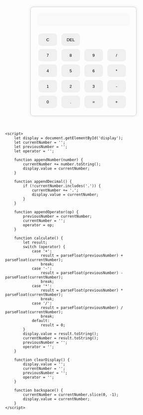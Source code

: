 <!DOCTYPE html>
<html>
<head>
	<title>Digital Calculator</title>
	<style>
		body {
			font-family: Arial, sans-serif;
		}
		#calculator {
			width: 300px;
			margin: 50px auto;
			padding: 20px;
			border: 1px solid #ccc;
			border-radius: 10px;
			box-shadow: 0 0 10px rgba(0, 0, 0, 0.1);
		}
		#display {
			width: 100%;
			height: 40px;
			margin-bottom: 20px;
			padding: 10px;
			border: none;
			border-radius: 10px;
			font-size: 24px;
			text-align: right;
		}
		.button {
			width: 60px;
			height: 40px;
			margin: 5px;
			padding: 10px;
			border: none;
			border-radius: 10px;
			background-color: #f0f0f0;
			cursor: pointer;
		}
		.button:hover {
			background-color: #e0e0e0;
		}
	</style>
</head>
<body>
	<div id="calculator">
		<input type="text" id="display" disabled>
		<div>
			<button class="button" onclick="clearDisplay()">C</button>
			<button class="button" onclick="backspace()">DEL</button>
		</div>
		<div>
			<button class="button" onclick="appendNumber(7)">7</button>
			<button class="button" onclick="appendNumber(8)">8</button>
			<button class="button" onclick="appendNumber(9)">9</button>
			<button class="button" onclick="appendOperator('/')">/</button>
		</div>
		<div>
			<button class="button" onclick="appendNumber(4)">4</button>
			<button class="button" onclick="appendNumber(5)">5</button>
			<button class="button" onclick="appendNumber(6)">6</button>
			<button class="button" onclick="appendOperator('*')">*</button>
		</div>
		<div>
			<button class="button" onclick="appendNumber(1)">1</button>
			<button class="button" onclick="appendNumber(2)">2</button>
			<button class="button" onclick="appendNumber(3)">3</button>
			<button class="button" onclick="appendOperator('-')">-</button>
		</div>
		<div>
			<button class="button" onclick="appendNumber(0)">0</button>
			<button class="button" onclick="appendDecimal()">.</button>
			<button class="button" onclick="calculate()">=</button>
			<button class="button" onclick="appendOperator('+')">+</button>
		</div>
	</div>

	<script>
		let display = document.getElementById('display');
		let currentNumber = '';
		let previousNumber = '';
		let operator = '';

		function appendNumber(number) {
			currentNumber += number.toString();
			display.value = currentNumber;
		}

		function appendDecimal() {
			if (!currentNumber.includes('.')) {
				currentNumber += '.';
				display.value = currentNumber;
			}
		}

		function appendOperator(op) {
			previousNumber = currentNumber;
			currentNumber = '';
			operator = op;
		}

		function calculate() {
			let result;
			switch (operator) {
				case '+':
					result = parseFloat(previousNumber) + parseFloat(currentNumber);
					break;
				case '-':
					result = parseFloat(previousNumber) - parseFloat(currentNumber);
					break;
				case '*':
					result = parseFloat(previousNumber) * parseFloat(currentNumber);
					break;
				case '/':
					result = parseFloat(previousNumber) / parseFloat(currentNumber);
					break;
				default:
					result = 0;
			}
			display.value = result.toString();
			currentNumber = result.toString();
			previousNumber = '';
			operator = '';
		}

		function clearDisplay() {
			display.value = '';
			currentNumber = '';
			previousNumber = '';
			operator = '';
		}

		function backspace() {
			currentNumber = currentNumber.slice(0, -1);
			display.value = currentNumber;
		}
	</script>
</body>
</html>
